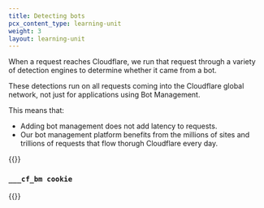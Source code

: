 ```yaml
---
title: Detecting bots
pcx_content_type: learning-unit
weight: 3
layout: learning-unit
---
```


When a request reaches Cloudflare, we run that request through a variety of detection engines to determine whether it came from a bot.

These detections run on all requests coming into the Cloudflare global network, not just for applications using Bot Management.

This means that:

- Adding bot management does not add latency to requests.
- Our bot management platform benefits from the millions of sites and trillions of requests that flow thorugh Cloudflare every day.

{{<render file="_bm-bot-detection-engines.md" productFolder="bots" >}}

### `___cf_bm cookie`

{{<render file="_bots-cookie.md" productFolder="bots" >}}